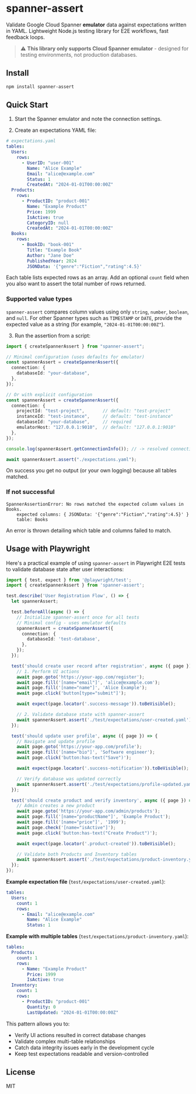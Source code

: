# spanner-assert

Validate Google Cloud Spanner **emulator** data against expectations written in YAML. Lightweight Node.js testing library for E2E workflows, fast feedback loops.

> ⚠️ **This library only supports Cloud Spanner emulator** - designed for testing environments, not production databases.

## Install

```bash
npm install spanner-assert
```

## Quick Start

1. Start the Spanner emulator and note the connection settings.

2. Create an expectations YAML file:

```yaml
# expectations.yaml
tables:
  Users:
    rows:
      - UserID: "user-001"
        Name: "Alice Example"
        Email: "alice@example.com"
        Status: 1
        CreatedAt: "2024-01-01T00:00:00Z"
  Products:
    rows:
      - ProductID: "product-001"
        Name: "Example Product"
        Price: 1999
        IsActive: true
        CategoryID: null
        CreatedAt: "2024-01-01T00:00:00Z"
  Books:
    rows:
      - BookID: "book-001"
        Title: "Example Book"
        Author: "Jane Doe"
        PublishedYear: 2024
        JSONData: '{"genre":"Fiction","rating":4.5}'
```

Each table lists expected rows as an array. Add an optional `count` field when you also want to assert the total number of rows returned.

### Supported value types

`spanner-assert` compares column values using only `string`, `number`, `boolean`, and `null`. For other Spanner types such as `TIMESTAMP` or `DATE`, provide the expected value as a string (for example, `"2024-01-01T00:00:00Z"`).

3. Run the assertion from a script:

```ts
import { createSpannerAssert } from "spanner-assert";

// Minimal configuration (uses defaults for emulator)
const spannerAssert = createSpannerAssert({
  connection: {
    databaseId: "your-database",
  },
});

// Or with explicit configuration
const spannerAssert = createSpannerAssert({
  connection: {
    projectId: "test-project",       // default: "test-project"
    instanceId: "test-instance",     // default: "test-instance"
    databaseId: "your-database",     // required
    emulatorHost: "127.0.0.1:9010",  // default: "127.0.0.1:9010"
  },
});

console.log(spannerAssert.getConnectionInfo()); // -> resolved connection settings

await spannerAssert.assert("./expectations.yaml");
```

On success you get no output (or your own logging) because all tables matched.

### If not successful

```text
SpannerAssertionError: No rows matched the expected column values in Books.
    expected columns: { JSONData: '{"genre":"Fiction","rating":4.5}' }
    table: Books
```

An error is thrown detailing which table and columns failed to match.

## Usage with Playwright

Here's a practical example of using `spanner-assert` in Playwright E2E tests to validate database state after user interactions:

```ts
import { test, expect } from '@playwright/test';
import { createSpannerAssert } from 'spanner-assert';

test.describe('User Registration Flow', () => {
  let spannerAssert;

  test.beforeAll(async () => {
    // Initialize spanner-assert once for all tests
    // Minimal config - uses emulator defaults
    spannerAssert = createSpannerAssert({
      connection: {
        databaseId: 'test-database',
      },
    });
  });

  test('should create user record after registration', async ({ page }) => {
    // 1. Perform UI actions
    await page.goto('https://your-app.com/register');
    await page.fill('[name="email"]', 'alice@example.com');
    await page.fill('[name="name"]', 'Alice Example');
    await page.click('button[type="submit"]');

    await expect(page.locator('.success-message')).toBeVisible();

    // 2. Validate database state with spanner-assert
    await spannerAssert.assert('./test/expectations/user-created.yaml');
  });

  test('should update user profile', async ({ page }) => {
    // Navigate and update profile
    await page.goto('https://your-app.com/profile');
    await page.fill('[name="bio"]', 'Software engineer');
    await page.click('button:has-text("Save")');

    await expect(page.locator('.success-notification')).toBeVisible();

    // Verify database was updated correctly
    await spannerAssert.assert('./test/expectations/profile-updated.yaml');
  });

  test('should create product and verify inventory', async ({ page }) => {
    // Admin creates a new product
    await page.goto('https://your-app.com/admin/products');
    await page.fill('[name="productName"]', 'Example Product');
    await page.fill('[name="price"]', '1999');
    await page.check('[name="isActive"]');
    await page.click('button:has-text("Create Product")');

    await expect(page.locator('.product-created')).toBeVisible();

    // Validate both Products and Inventory tables
    await spannerAssert.assert('./test/expectations/product-inventory.yaml');
  });
});
```

**Example expectation file** (`test/expectations/user-created.yaml`):

```yaml
tables:
  Users:
    count: 1
    rows:
      - Email: "alice@example.com"
        Name: "Alice Example"
        Status: 1
```

**Example with multiple tables** (`test/expectations/product-inventory.yaml`):

```yaml
tables:
  Products:
    count: 1
    rows:
      - Name: "Example Product"
        Price: 1999
        IsActive: true
  Inventory:
    count: 1
    rows:
      - ProductID: "product-001"
        Quantity: 0
        LastUpdated: "2024-01-01T00:00:00Z"
```

This pattern allows you to:
- Verify UI actions resulted in correct database changes
- Validate complex multi-table relationships
- Catch data integrity issues early in the development cycle
- Keep test expectations readable and version-controlled

## License

MIT

